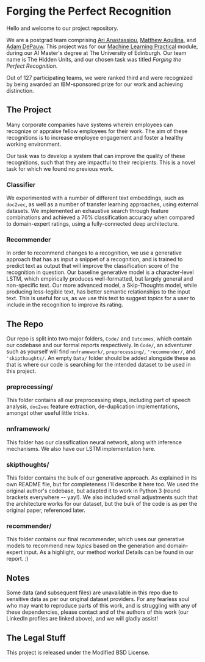 # Forging the Perfect Recognition
Hello and welcome to our project repository. 

We are a postgrad team comprising [Ari Anastassiou](https://www.linkedin.com/in/ari-anastassiou-6958a519/), [Matthew Aquilina](https://www.linkedin.com/in/matthewaq/), and [Adam DePauw](https://www.linkedin.com/in/adam-depauw/). This project was for our [Machine Learning Practical](http://www.inf.ed.ac.uk/teaching/courses/mlp/index-2018.html) module, during our AI Master's degree at The University of Edinburgh. Our team name is The Hidden Units, and our chosen task was titled _Forging the Perfect Recognition_.

Out of 127 participating teams, we were ranked third and were recognized by being awarded an IBM-sponsored prize for our work and achieving distinction.

## The Project
Many corporate companies have systems wherein employees can recognize or appraise fellow employees for their work. The aim of these recognitions is to increase employee engagement and foster a healthy working environment.

Our task was to develop a system that can improve the quality of these recognitions, such that they are impactful to their recipients. This is a novel task for which we found no previous work.

### Classifier
We experimented with a number of different text embeddings, such as `doc2vec`, as well as a number of transfer learning approaches, using external datasets. We implemented an exhaustive search through feature combinations and achieved a 76% classification accuracy when compared to domain-expert ratings, using a fully-connected deep architecture.

### Recommender
In order to recommend changes to a recognition, we use a generative approach that has as input a snippet of a recognition, and is trained to predict text as output that will improve the classification score of the recognition in question. Our baseline generative model is a character-level LSTM, which empirically produces well-formatted, but largely general and non-specific text. Our more advanced model, a Skip-Thoughts model, while producing less-legible text, has better semantic relationships to the input text. This  is useful for us, as we use this text to suggest *topics* for a user to include in the recognition to improve its rating.

## The Repo
Our repo is split into two major folders, `Code/` and `Outcomes`, which contain our codebase and our formal reports respectively. In `Code/`, an adventurer such as yourself will find `nnframework/`, `preprocessing/`, `'recommender/`, and `'skipthoughts/`. An empty `Data/` folder should be added alongside these as that is where our code is searching for the intended dataset to be used in this project.

### preprocessing/
This folder contains all our preprocessing steps, including part of speech analysis, `doc2vec` feature extraction, de-duplication implementations, amongst other useful little tricks.

### nnframework/
This folder has our classification neural network, along with inference mechanisms. We also have our LSTM implementation here.

### skipthoughts/
This folder contains the bulk of our generative approach. As explained in its own README file, but for completeness I'll describe it here too. We used the original author's codebase, but adapted it to work in Python 3 (round brackets everywhere -- yay!). We also included small adjustments such that the architecture works for our dataset, but the bulk of the code is as per the original paper, referenced later.

### recommender/
This folder contains our final recommender, which uses our generative models to recommend new *topics* based on the generation and domain-expert input. As a highlight, our method works! Details can be found in our report. :)

## Notes
Some data (and subsequent files) are unavailable in this repo due to sensitive data as per our original dataset providers. For any fearless soul who may want to reproduce parts of this work, and is struggling with any of these dependencies, please contact and of the authors of this work (our LinkedIn profiles are linked above), and we will gladly assist!

## The Legal Stuff
This project is released under the Modified BSD License.



